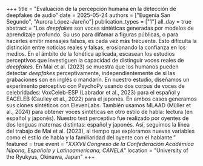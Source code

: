 
+++
title = "Evaluación de la percepción humana en la detección de deepfakes de audio"
date = 2025-05-24
authors = ["Eugenia San Segundo", "Aurora López-Jareño"]
publication_types = ["1"]
all_day = true
abstract = "Los *deepfakes* son voces sintéticas generadas por modelos de aprendizaje profundo. Su uso para difamar a figuras públicas, o para hacerles emitir mensajes falsos, es cada vez más frecuente. Esto dificulta la distinción entre noticias reales y falsas, erosionando la confianza en los medios. En el ámbito de la fonética aplicada, escasean los estudios perceptivos que investiguen la capacidad de distinguir voces reales de *deepfakes*. En Mai et al. (2023) se muestra que los humanos pueden detectar *deepfakes* perceptivamente, independientemente de si las grabaciones son en inglés o mandarín. En nuestro estudio, diseñamos un experimento perceptivo con PsychoPy usando dos corpus de voces de celebridades: VoxCeleb-ESP (Labrador et al., 2023) para el español y EACELEB (Caulley et al., 2022) para el japonés. En ambos casos generamos sus clones sintéticos con ElevenLabs. También usamos MLAAD (Müller et al., 2024) para obtener voces sintéticas en otro estilo de habla: lectura (en español y japonés). Nuestro test perceptivo fue realizado por oyentes de dos lenguas maternas distintas: español y japonés. Así, seguimos la línea del trabajo de Mai et al. (2023), al tiempo que exploramos nuevas variables como el estilo de habla y la familiaridad del oyente con el hablante."
featured = true
event = "*XXXVII Congreso de la Confederación Académica Nipona, Española y Latinoamericana, CANELA*"
location = "University of the Ryukyus, Okinawa, Japan"
+++











